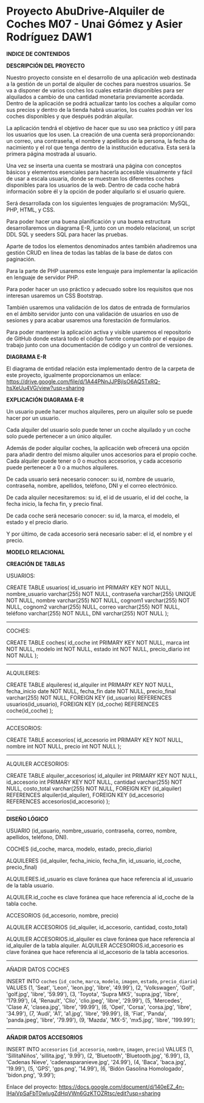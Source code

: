 # Proyecto AbuDrive-Alquiler de Coches M07 - Unai Gómez y Asier Rodríguez DAW1

**INDICE DE CONTENIDOS**

**DESCRIPCIÓN DEL PROYECTO**

Nuestro proyecto consiste en el desarrollo de una aplicación web destinada a la gestión de un portal de alquiler de coches para nuestros usuarios. Se va a disponer de varios coches los cuales estarán disponibles para ser alquilados a cambio de una cantidad monetaria previamente acordada. Dentro de la aplicación se podrá actualizar tanto los coches a alquilar como sus precios y dentro de la tienda habrá usuarios, los cuales podrán ver los coches disponibles y que después podrán alquilar. 

La aplicación tendrá el objetivo de hacer que su uso sea práctico y útil para los usuarios que los usen. La creación de una cuenta será proporcionando: un correo, una contraseña, el nombre y apellidos de la persona, la fecha de nacimiento y el rol que tenga dentro de la institución educativa. Esta será la primera página mostrada al usuario.

Una vez se inserta una cuenta se mostrará una página con conceptos básicos y elementos esenciales para hacerla accesible visualmente y fácil de usar a escala usuaria, donde se muestran los diferentes coches disponibles para los usuarios de la web. Dentro de cada coche habrá información sobre él y la opción de poder alquilarlo si el usuario quiere.

Será desarrollada con los siguientes lenguajes de programación: MySQL, PHP, HTML, y CSS.

Para poder hacer una buena planificación y una buena estructura desarrollaremos un diagrama E-R, junto con un modelo relacional, un script DDL SQL y seeders SQL para hacer las pruebas.

Aparte de todos los elementos denominados antes también añadiremos una gestión CRUD en línea de todas las tablas de la base de datos con paginación.

Para la parte de PHP usaremos este lenguaje para implementar la aplicación en lenguaje de servidor PHP.

Para poder hacer un uso práctico y adecuado sobre los requisitos que nos interesan usaremos un CSS Bootstrap.

También usaremos una validación de los datos de entrada de formularios en el ámbito servidor junto con una validación de usuarios en uso de sesiones y para acabar usaremos una forestación de formularios.

Para poder mantener la aplicación activa y visible usaremos el repositorio de GitHub donde estará todo el código fuente compartido por el equipo de trabajo junto con una documentación de código y un control de versiones.

**DIAGRAMA E-R**

El diagrama de entidad relación esta implementado dentro de la carpeta de este proyecto, igualmente proporcionamos un enlace: https://drive.google.com/file/d/1A44PNnJJPBjlsO6AQ5TxRQ-hsXeUu4VG/view?usp=sharing

**EXPLICACIÓN DIAGRAMA E-R**

Un usuario puede hacer muchos alquileres, pero un alquiler solo se puede hacer por un usuario.

Cada alquiler del usuario solo puede tener un coche alquilado y un coche solo puede pertenecer a un único alquiler.
 
Además de poder alquilar coches, la aplicación web ofrecerá una opción para añadir dentro del mismo alquiler unos accesorios para el propio coche. Cada alquiler puede tener o 0 o muchos accesorios, y cada accesorio puede pertenecer a 0 o a muchos alquileres.

De cada usuario será necesario conocer: su id, nombre de usuario, contraseña, nombre, apellidos, teléfono, DNI y el correo electrónico.

De cada alquiler necesitaremos: su id, el id de usuario, el id del coche, la fecha inicio, la fecha fin, y precio final.

De cada coche será necesario conocer: su id, la marca, el modelo, el estado y el precio diario.

Y por último, de cada accesorio será necesario saber: el id, el nombre y el precio.

**MODELO RELACIONAL**

**CREACIÓN DE TABLAS**

USUARIOS:

CREATE TABLE usuarios(
id_usuario int PRIMARY KEY NOT NULL,
nombre_usuario varchar(255) NOT NULL,
contraseña varchar(255) UNIQUE NOT NULL,
nombre varchar(255) NOT NULL,
cognom1 varchar(255) NOT NULL,
cognom2 varchar(255) NULL,
correo varchar(255) NOT NULL,
teléfono varchar(255) NOT NULL,
DNI varchar(255) NOT NULL
);

-------------------------------------------------------------------------

COCHES: 

CREATE TABLE coches(
id_coche int PRIMARY KEY NOT NULL,
marca int NOT NULL,
modelo int NOT NULL,
estado int NOT NULL,
precio_diario int NOT NULL
);

-------------------------------------------------------------------------

ALQUILERES:

CREATE TABLE alquileres(
id_alquiler int PRIMARY KEY NOT NULL,
fecha_inicio date NOT NULL,
fecha_fin date NOT NULL,
precio_final varchar(255) NOT NULL,
FOREIGN KEY (id_usuario) REFERENCES usuarios(id_usuario),
FOREIGN KEY (id_coche) REFERENCES coche(id_coche)
);

-------------------------------------------------------------------------

ACCESORIOS:

CREATE TABLE accesorios(
id_accesorio int PRIMARY KEY NOT NULL,
nombre int NOT NULL,
precio int NOT NULL
);

-------------------------------------------------------------------------

ALQUILER ACCESORIOS:

CREATE TABLE alquiler_accesorios(
id_alquiler int PRIMARY KEY NOT NULL,
id_accesorio int PRIMARY KEY NOT NULL,
cantidad varchar(255) NOT NULL,
costo_total varchar(255) NOT NULL,
FOREIGN KEY (id_alquiler) REFERENCES alquiler(id_alquiler),
FOREIGN KEY (id_accesorio) REFERENCES accesorios(id_accesorio)
);

-------------------------------------------------------------------------

**DISEÑO LÓGICO**

USUARIO (id_usuario, nombre_usuario, contraseña, correo, nombre, apellidos, teléfono, DNI).

COCHES (id_coche, marca, modelo, estado, precio_diario)

ALQUILERES (id_alquiler, fecha_inicio, fecha_fin, id_usuario, id_coche, precio_final)

ALQUILERES.id_usuario es clave foránea que hace referencia al id_usuario de la tabla usuario.

ALQUILER.id_coche es clave foránea que hace referencia al id_coche de la tabla coche.

ACCESORIOS (id_accesorio, nombre, precio)

ALQUILER ACCESORIOS (id_alquiler, id_accesorio, cantidad, costo_total)

ALQUILER ACCESORIOS.id_alquiler es clave foránea que hace referencia al id_alquiler de la tabla alquiler.
ALQUILER ACCESORIOS.id_accesorio es clave foránea que hace referencia al id_accesorio de la tabla accesorios.

-------------------------------------------------------------------------

AÑADIR DATOS COCHES

INSERT INTO `coches` (`id_coche`, `marca`, `modelo`, `imagen`, `estado`, `precio_diario`) VALUES
(1, 'Seat', 'Leon', 'leon.jpg', 'libre', '49.99'),
(2, 'Volkswagen', 'Golf', 'golf.jpg', 'libre', '59.99'),
(3, 'Toyota', 'Supra MK5', 'supra.jpg', 'libre', '179.99'),
(4, 'Renault', 'Clio', 'clio.jpeg', 'libre', '29.99'),
(5, 'Mercedes', 'Clase A', 'clasea.jpg', 'libre', '99.99'),
(6, 'Opel', 'Corsa', 'corsa.jpg', 'libre', '34.99'),
(7, 'Audi', 'A1', 'a1.jpg', 'libre', '99.99'),
(8, 'Fiat', 'Panda', 'panda.jpeg', 'libre', '79.99'),
(9, 'Mazda', 'MX-5', 'mx5.jpg', 'libre', '199.99');

-------------------------------------------------------------------------

**AÑADIR DATOS ACCESORIOS**

INSERT INTO `accesorios` (`id_accesorio`, `nombre`, `imagen`, `precio`) VALUES
(1, 'SillitaNiños', 'sillita.jpg', '9.99'),
(2, 'Bluetooth', 'Bluetooth.jpg', '6.99'),
(3, 'Cadenas Nieve', 'cadenasparanieve.jpg', '24.99'),
(4, 'Baca', 'baca.jpg', '19.99'),
(5, 'GPS', 'gps.png', '14.99'),
(6, 'Bidón Gasolina Homologado', 'bidon.png', '9.99');


Enlace del proyecto: https://docs.google.com/document/d/140eEZ_4n-IHaiVpSaFbT0wIugZdHqVWn6GzKTOZRtsc/edit?usp=sharing


